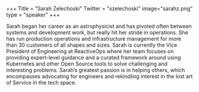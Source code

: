 +++
Title = "Sarah Zelechoski"
Twitter = "szelechoski"
image="sarahz.png"
type = "speaker"
+++

Sarah began her career as an astrophysicist and has pivoted often between systems and development work, but really hit her stride in operations. She has run production operations and infrastructure management for more than 30 customers of all shapes and sizes. Sarah is currently the Vice President of Engineering at ReactiveOps where her team focuses on providing expert-level guidance and a curated framework around using Kubernetes and other Open Source tools to solve challenging and interesting problems. Sarah’s greatest passion is in helping others, which encompasses advocating for engineers and rekindling interest in the lost art of Service in the tech space.